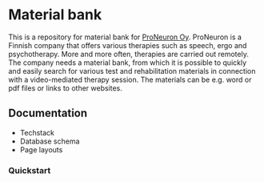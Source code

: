 # Material bank

This is a repository for material bank for [ProNeuron Oy](https://proneuron.fi/). ProNeuron is a Finnish company that offers various therapies such as speech, ergo and psychotherapy. More and more often, therapies are carried out remotely. The company needs a material bank, from which it is possible to quickly and easily search for various test and rehabilitation materials in connection with a video-mediated therapy session. The materials can be e.g. word or pdf files or links to other websites.


## Documentation

 - Techstack
 - Database schema
 - Page layouts



### Quickstart


